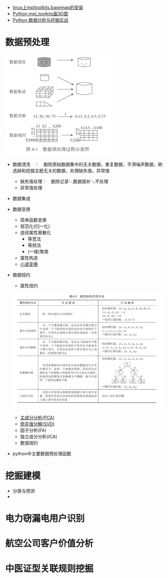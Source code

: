 - [linux上mpltoolkits.basemap的安装](https://blog.csdn.net/zyj061/article/details/53485860)
- [Python mpl_toolkits画3D图](https://blog.csdn.net/muyimo/article/details/79376253)
- [Python 数据分析与挖掘实战](https://wizardforcel.gitbooks.io/ppdam-code-notes/content/)

# 数据预处理
![](./img/数据预处理示意图.png)
- 数据清洗　：　删除原始数据集中的无关数据，重复数据，平滑噪声数据，刷选掉和挖掘主题无关的数据，处理缺失值，异常值
  - 缺失值处理：　删除记录＼数据插补＼不处理
  - 异常值处理
- 数据集成
- 数据变换
  - 简单函数变换
  - 规范化(归一化)
  - 连续属性离散化
    - 等宽法
    - 等频法
    - (一维)聚类
  - 属性构造
  - [小波变换](https://www.cnblogs.com/jfdwd/p/9249850.html)
  
- 数据规约
  - 属性规约
  
  ![](./img/属性规约常用方法.png)
    - [主成分分析(PCA)](https://blog.csdn.net/program_developer/article/details/80632779)
    - [奇异值分解(SVD)](https://mp.weixin.qq.com/s/Dv51K8JETakIKe5dPBAPVg)
    - 因子分析(FA)
    - 独立成分分析(ICA)
  - 数值规约 

- python中主要数据预处理函数

# 挖掘建模

- 分类与预测
- 

# 电力窃漏电用户识别

# 航空公司客户价值分析

# 中医证型关联规则挖掘





